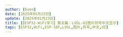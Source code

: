 ```yaml
---
author: [Even]
date: [2025年01月23日]
update: [2025年01月23日]
title: [【ESP32-WiFi学习】第五篇：LVGL-UI图片符号中文显示]
tags: [ESP32,WiFi,ESP-IDF,LVGL,图片,符号,中文,UI]
---
```

